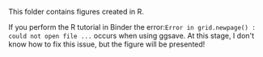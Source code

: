 This folder contains figures created in R.

If you perform the R tutorial in Binder the error:`Error in grid.newpage() : could not open file ...` occurs when using ggsave. At this stage, I don't know how to fix this issue, but the figure will be presented!
